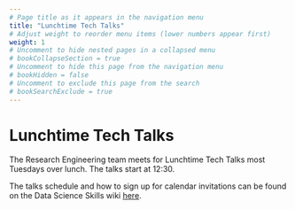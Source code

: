 ```yaml
---
# Page title as it appears in the navigation menu
title: "Lunchtime Tech Talks"
# Adjust weight to reorder menu items (lower numbers appear first)
weight: 1
# Uncomment to hide nested pages in a collapsed menu
# bookCollapseSection = true
# Uncomment to hide this page from the navigation menu
# bookHidden = false
# Uncomment to exclude this page from the search
# bookSearchExclude = true
---
```


# Lunchtime Tech Talks

The Research Engineering team meets for Lunchtime Tech Talks most Tuesdays over lunch. The talks start at 12:30.

The talks schedule and how to sign up for calendar invitations can be found on the Data Science Skills wiki [here](https://github.com/alan-turing-institute/DataScienceSkills/wiki/Lunchtime-Tech-Talks).
